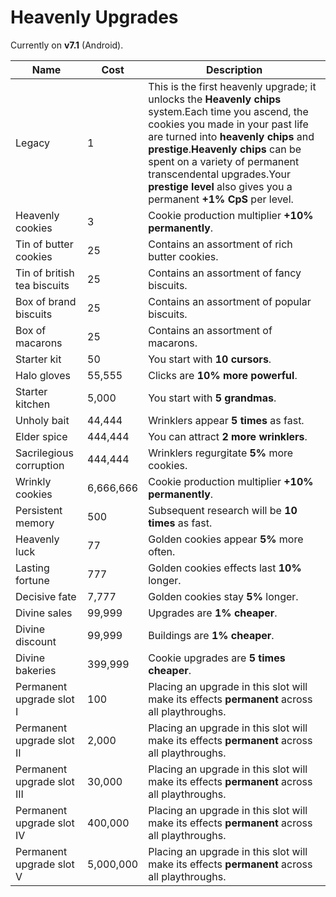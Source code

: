 # Heavenly Upgrades

Currently on <b>v7.1</b> (Android).

Name | Cost | Description
------------- | ------------- | -----
Legacy | 1 | This is the first heavenly upgrade; it unlocks the <b>Heavenly chips</b> system.<line></line>Each time you ascend, the cookies you made in your past life are turned into <b>heavenly chips</b> and <b>prestige</b>.<line></line><b>Heavenly chips</b> can be spent on a variety of permanent transcendental upgrades.<line></line>Your <b>prestige level</b> also gives you a permanent <b>+1% CpS</b> per level.
Heavenly cookies | 3 | Cookie production multiplier <b>+10% permanently</b>.
Tin of butter cookies | 25 | Contains an assortment of rich butter cookies.
Tin of british tea biscuits | 25 | Contains an assortment of fancy biscuits.
Box of brand biscuits | 25 | Contains an assortment of popular biscuits.
Box of macarons | 25 | Contains an assortment of macarons.
Starter kit | 50 | You start with <b>10 cursors</b>.
Halo gloves | 55,555 | Clicks are <b>10% more powerful</b>.
Starter kitchen | 5,000 | You start with <b>5 grandmas</b>.
Unholy bait | 44,444 | Wrinklers appear <b>5 times</b> as fast.
Elder spice | 444,444 | You can attract <b>2 more wrinklers</b>.
Sacrilegious corruption | 444,444 | Wrinklers regurgitate <b>5%</b> more cookies.
Wrinkly cookies | 6,666,666 | Cookie production multiplier <b>+10% permanently</b>.
Persistent memory | 500 | Subsequent research will be <b>10 times</b> as fast.
Heavenly luck | 77 | Golden cookies appear <b>5%</b> more often.
Lasting fortune | 777 | Golden cookies effects last <b>10%</b> longer.
Decisive fate | 7,777 | Golden cookies stay <b>5%</b> longer.
Divine sales | 99,999 | Upgrades are <b>1% cheaper</b>.
Divine discount | 99,999 | Buildings are <b>1% cheaper</b>.
Divine bakeries | 399,999 | Cookie upgrades are <b>5 times cheaper</b>.
Permanent upgrade slot I | 100 | Placing an upgrade in this slot will make its effects <b>permanent</b> across all playthroughs.
Permanent upgrade slot II | 2,000 | Placing an upgrade in this slot will make its effects <b>permanent</b> across all playthroughs.
Permanent upgrade slot III | 30,000 | Placing an upgrade in this slot will make its effects <b>permanent</b> across all playthroughs.
Permanent upgrade slot IV | 400,000 | Placing an upgrade in this slot will make its effects <b>permanent</b> across all playthroughs.
Permanent upgrade slot V | 5,000,000 | Placing an upgrade in this slot will make its effects <b>permanent</b> across all playthroughs.
